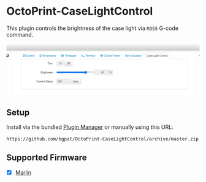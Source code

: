 # OctoPrint-CaseLightControl

This plugin controls the brightness of the case light via `M355` G-code command.

![screenshot](screenshot.png)

## Setup

Install via the bundled [Plugin Manager](https://docs.octoprint.org/en/master/bundledplugins/pluginmanager.html)
or manually using this URL:

    https://github.com/bgpat/OctoPrint-CaseLightControl/archive/master.zip

## Supported Firmware

- [x] [Marlin](https://marlinfw.org/)
